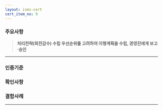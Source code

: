 ```yaml
---
layout: isms-cert
cert_item_no: 9
---
```


### 주요사항  
> **처리전략(회전감수) 수립 우선순위를 고려하여 이행계획을 수립, 경영진에게 보고·승인**

---  

### 인증기준


### 확인사항



### 결함사례



---


